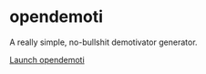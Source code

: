 # opendemoti
A really simple, no-bullshit demotivator generator.

[Launch opendemoti](https://getkirill.github.io/opendemoti/)